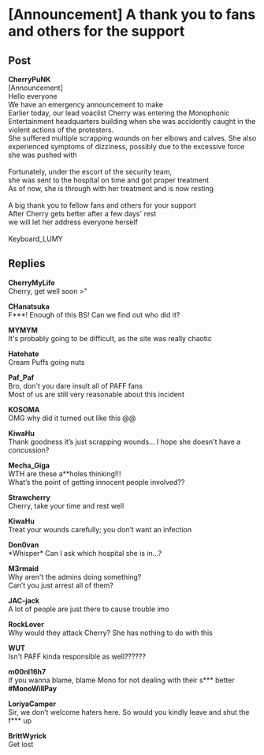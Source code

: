 # [Announcement] A thank you to fans and others for the support
## Post
**CherryPuNK**<br>
[Announcement]<br>
Hello everyone<br>
We have an emergency announcement to make<br>
Earlier today, our lead voaclist Cherry was entering the Monophonic Entertainment headquarters building when she was accidently caught in the violent actions of the protesters.<br>
She suffered multiple scrapping wounds on her elbows and calves. She also experienced symptoms of dizziness, possibly due to the excessive force she was pushed with<br>
 <br>
Fortunately, under the escort of the security team,<br>
she was sent to the hospital on time and got proper treatment<br>
As of now, she is through with her treatment and is now resting<br>
 <br>
A big thank you to fellow fans and others for your support<br>
After Cherry gets better after a few days' rest<br>
we will let her address everyone herself<br>
 <br>
Keyboard\_LUMY
## Replies
**CherryMyLife**<br>
Cherry, get well soon >"

**CHanatsuka**<br>
F\*\*\*! Enough of this BS! Can we find out who did it?

**MYMYM**<br>
It's probably going to be difficult, as the site was really chaotic

**Hatehate**<br>
Cream Puffs going nuts

**Paf_Paf**<br>
Bro, don't you dare insult all of PAFF fans<br>
 Most of us are still very reasonable about this incident

**KOSOMA**<br>
OMG why did it turned out like this @@

**KiwaHu**<br>
Thank goodness it’s just scrapping wounds… I hope she doesn't have a concussion?

**Mecha_Giga**<br>
WTH are these a\*\*holes thinking!!!<br>
What’s the point of getting innocent people involved??

**Strawcherry**<br>
Cherry, take your time and rest well

**KiwaHu**<br>
Treat your wounds carefully; you don’t want an infection

**Don0van**<br>
\*Whisper\* Can I ask which hospital she is in…?

**M3rmaid**<br>
Why aren't the admins doing something?<br>
Can’t you just arrest all of them?

**JAC-jack**<br>
A lot of people are just there to cause trouble imo

**RockLover**<br>
Why would they attack Cherry? She has nothing to do with this

**WUT**<br>
Isn't PAFF kinda responsible as well??????

**m00nl16h7**<br>
If you wanna blame, blame Mono for not dealing with their s\*\*\* better<br>
**\#MonoWillPay**

**LoriyaCamper**<br>
Sir, we don’t welcome haters here. So would you kindly leave and shut the f\*\*\* up

**BrittWyrick**<br>
Get lost

